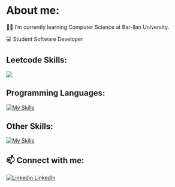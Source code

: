 # About me:



👨‍🎓 I’m currently learning Computer Science at Bar-Ilan University.

💻 Student Software Developer

## Leetcode Skills: 
![](https://leetcard.jacoblin.cool/BenEli1?theme=dark)

## Programming Languages:
[![My Skills](https://skillicons.dev/icons?i=python,java,cpp,c,bash,mysql,html,css,js,ocaml,prolog)](https://skillicons.dev)
## Other Skills:
[![My Skills](https://skillicons.dev/icons?i=androidstudio,vscode,visualstudio,idea,linux,eclipse,bootstrap)](https://skillicons.dev)

## 📫 Connect with me:

[![Linkedin](https://i.stack.imgur.com/gVE0j.png) LinkedIn](https://www.linkedin.com/in/ben-eli-02103b212/)
&nbsp;

